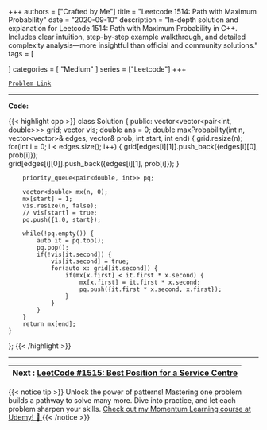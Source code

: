 
+++
authors = ["Crafted by Me"]
title = "Leetcode 1514: Path with Maximum Probability"
date = "2020-09-10"
description = "In-depth solution and explanation for Leetcode 1514: Path with Maximum Probability in C++. Includes clear intuition, step-by-step example walkthrough, and detailed complexity analysis—more insightful than official and community solutions."
tags = [
    
]
categories = [
    "Medium"
]
series = ["Leetcode"]
+++



[`Problem Link`](https://leetcode.com/problems/path-with-maximum-probability/description/)

---

**Code:**

{{< highlight cpp >}}
class Solution {
public:
    vector<vector<pair<int, double>>> grid;
    vector<bool> vis;
    double ans = 0;
    double maxProbability(int n, vector<vector<int>>& edges, vector<double>& prob, int start, int end) {
        grid.resize(n);
        for(int i = 0; i < edges.size(); i++) {
            grid[edges[i][1]].push_back({edges[i][0], prob[i]});            
            grid[edges[i][0]].push_back({edges[i][1], prob[i]});
        }
        
        priority_queue<pair<double, int>> pq;

        vector<double> mx(n, 0);
        mx[start] = 1;
        vis.resize(n, false);
        // vis[start] = true;
        pq.push({1.0, start});
        
        while(!pq.empty()) {
            auto it = pq.top();
            pq.pop();
            if(!vis[it.second]) {
                vis[it.second] = true;
                for(auto x: grid[it.second]) {
                    if(mx[x.first] < it.first * x.second) {
                        mx[x.first] = it.first * x.second;
                        pq.push({it.first * x.second, x.first});
                    }
                }
            }
        }
        return mx[end];
    }
};
{{< /highlight >}}


---

| Next : [LeetCode #1515: Best Position for a Service Centre](https://grid47.xyz/posts/leetcode_1515) |
| --- |
{{< notice tip >}}
Unlock the power of patterns! Mastering one problem builds a pathway to solve many more. Dive into practice, and let each problem sharpen your skills. [Check out my Momentum Learning course at Udemy! 🚀 ](https://www.udemy.com/course/algorithms-and-data-structures-in-cpp/)
{{< /notice >}}

